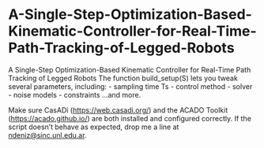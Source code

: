 # A-Single-Step-Optimization-Based-Kinematic-Controller-for-Real-Time-Path-Tracking-of-Legged-Robots
A Single-Step Optimization-Based Kinematic Controller for Real-Time Path Tracking of Legged Robots
The function build_setup(S) lets you tweak several parameters, including:
    - sampling time Ts
    - control method
    - solver
    - noise models
    - constraints
    …and more.

Make sure CasADi (https://web.casadi.org/) and the ACADO Toolkit (https://acado.github.io/) are both installed and configured correctly.
If the script doesn’t behave as expected, drop me a line at ndeniz@sinc.unl.edu.ar.
